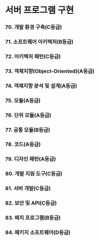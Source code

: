 # 서버 프로그램 구현

### 70. 개발 환경 구축(C등급)

### 71. 소프트웨어 아키텍처(B등급)

### 72. 아키텍처 패턴(C등급)

### 73. 객체지향(Object-Oriented)(A등급)

### 74. 객체지향 분석 및 설계(A등급)

### 75. 모듈(A등급)

### 76. 단위 모듈(A등급)

### 77. 공통 모듈(B등급)

### 78. 코드(A등급)

### 79. 디자인 패턴(A등급)

### 80. 개발 지원 도구(C등급)

### 81. 서버 개발(C등급)

### 82. 보안 및 API(C등급)

### 83. 배치 프로그램(B등급)

### 84. 패키지 소프트웨어(D등급)
